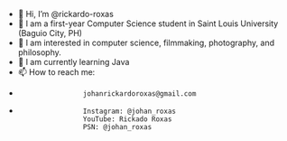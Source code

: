 - 👋 Hi, I’m @rickardo-roxas
- 🏫 I am a first-year Computer Science student in Saint Louis University (Baguio City, PH)
- 👀 I am interested in computer science, filmmaking, photography, and philosophy.
- 🌱 I am currently learning Java
- 📫 How to reach me: 
-                     johanrickardoroxas@gmail.com
-                     Instagram: @johan_roxas
                      YouTube: Rickado Roxas
                      PSN: @johan_roxas

<!---
rickardo-roxas/rickardo-roxas is a ✨ special ✨ repository because its `README.md` (this file) appears on your GitHub profile.
You can click the Preview link to take a look at your changes.
--->
